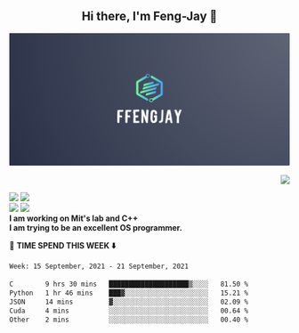 <h2 align="center"> Hi there, I'm Feng-Jay 👋 </h2>  

![](https://github.com/Feng-Jay/DataStruct/blob/master/Image/1.png)  

<img align="right" src="https://github-readme-stats.vercel.app/api?username=Feng-Jay&show_icons=true&icon_color=CE1D2D&text_color=718096&bg_color=ffffff&hide_title=true" />


&emsp;

![](https://visitor-badge.glitch.me/badge?page_id=Feng-Jay.readme)
![](https://img.shields.io/badge/Concentrate-Cpp-blue)  
![](https://img.shields.io/badge/Rust-primer-orange)
![](https://img.shields.io/badge/Target-OS-9cf)  
**I am working on Mit's lab and C++**  
**I am trying to be an excellent OS programmer.**  


📘 **TIME SPEND THIS WEEK ⬇️**
<!--START_SECTION:waka-->
```text
Week: 15 September, 2021 - 21 September, 2021

C        9 hrs 30 mins   ████████████████████▒░░░░   81.50 % 
Python   1 hr 46 mins    ███▓░░░░░░░░░░░░░░░░░░░░░   15.21 % 
JSON     14 mins         ▓░░░░░░░░░░░░░░░░░░░░░░░░   02.09 % 
Cuda     4 mins          ░░░░░░░░░░░░░░░░░░░░░░░░░   00.64 % 
Other    2 mins          ░░░░░░░░░░░░░░░░░░░░░░░░░   00.40 % 
```
<!--END_SECTION:waka-->
